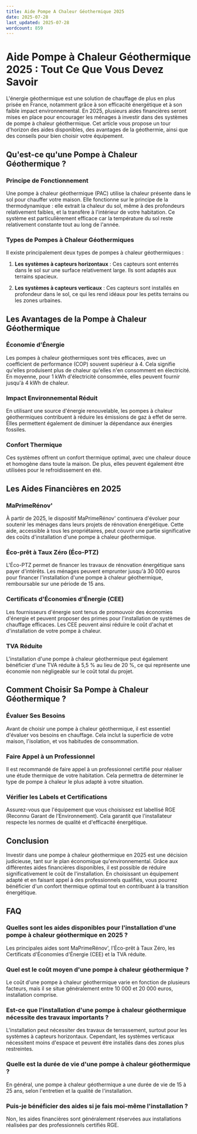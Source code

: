 ```yaml
---
title: Aide Pompe A Chaleur Géothermique 2025
date: 2025-07-28
last_updated: 2025-07-28
wordcount: 859
---
```


# Aide Pompe à Chaleur Géothermique 2025 : Tout Ce Que Vous Devez Savoir

L'énergie géothermique est une solution de chauffage de plus en plus prisée en France, notamment grâce à son efficacité énergétique et à son faible impact environnemental. En 2025, plusieurs aides financières seront mises en place pour encourager les ménages à investir dans des systèmes de pompe à chaleur géothermique. Cet article vous propose un tour d'horizon des aides disponibles, des avantages de la géothermie, ainsi que des conseils pour bien choisir votre équipement.

## Qu'est-ce qu'une Pompe à Chaleur Géothermique ?

### Principe de Fonctionnement

Une pompe à chaleur géothermique (PAC) utilise la chaleur présente dans le sol pour chauffer votre maison. Elle fonctionne sur le principe de la thermodynamique : elle extrait la chaleur du sol, même à des profondeurs relativement faibles, et la transfère à l'intérieur de votre habitation. Ce système est particulièrement efficace car la température du sol reste relativement constante tout au long de l'année.

### Types de Pompes à Chaleur Géothermiques

Il existe principalement deux types de pompes à chaleur géothermiques :

1. **Les systèmes à capteurs horizontaux** : Ces capteurs sont enterrés dans le sol sur une surface relativement large. Ils sont adaptés aux terrains spacieux.
   
2. **Les systèmes à capteurs verticaux** : Ces capteurs sont installés en profondeur dans le sol, ce qui les rend idéaux pour les petits terrains ou les zones urbaines.

## Les Avantages de la Pompe à Chaleur Géothermique

### Économie d'Énergie

Les pompes à chaleur géothermiques sont très efficaces, avec un coefficient de performance (COP) souvent supérieur à 4. Cela signifie qu'elles produisent plus de chaleur qu'elles n'en consomment en électricité. En moyenne, pour 1 kWh d'électricité consommée, elles peuvent fournir jusqu'à 4 kWh de chaleur.

### Impact Environnemental Réduit

En utilisant une source d'énergie renouvelable, les pompes à chaleur géothermiques contribuent à réduire les émissions de gaz à effet de serre. Elles permettent également de diminuer la dépendance aux énergies fossiles.

### Confort Thermique

Ces systèmes offrent un confort thermique optimal, avec une chaleur douce et homogène dans toute la maison. De plus, elles peuvent également être utilisées pour le refroidissement en été.

## Les Aides Financières en 2025

### MaPrimeRénov'

À partir de 2025, le dispositif MaPrimeRénov' continuera d'évoluer pour soutenir les ménages dans leurs projets de rénovation énergétique. Cette aide, accessible à tous les propriétaires, peut couvrir une partie significative des coûts d'installation d'une pompe à chaleur géothermique.

### Éco-prêt à Taux Zéro (Éco-PTZ)

L'Éco-PTZ permet de financer les travaux de rénovation énergétique sans payer d'intérêts. Les ménages peuvent emprunter jusqu'à 30 000 euros pour financer l'installation d'une pompe à chaleur géothermique, remboursable sur une période de 15 ans.

### Certificats d'Économies d'Énergie (CEE)

Les fournisseurs d'énergie sont tenus de promouvoir des économies d'énergie et peuvent proposer des primes pour l'installation de systèmes de chauffage efficaces. Les CEE peuvent ainsi réduire le coût d'achat et d'installation de votre pompe à chaleur.

### TVA Réduite

L'installation d'une pompe à chaleur géothermique peut également bénéficier d'une TVA réduite à 5,5 % au lieu de 20 %, ce qui représente une économie non négligeable sur le coût total du projet.

## Comment Choisir Sa Pompe à Chaleur Géothermique ?

### Évaluer Ses Besoins

Avant de choisir une pompe à chaleur géothermique, il est essentiel d'évaluer vos besoins en chauffage. Cela inclut la superficie de votre maison, l'isolation, et vos habitudes de consommation.

### Faire Appel à un Professionnel

Il est recommandé de faire appel à un professionnel certifié pour réaliser une étude thermique de votre habitation. Cela permettra de déterminer le type de pompe à chaleur le plus adapté à votre situation.

### Vérifier les Labels et Certifications

Assurez-vous que l'équipement que vous choisissez est labellisé RGE (Reconnu Garant de l’Environnement). Cela garantit que l'installateur respecte les normes de qualité et d'efficacité énergétique.

## Conclusion

Investir dans une pompe à chaleur géothermique en 2025 est une décision judicieuse, tant sur le plan économique qu'environnemental. Grâce aux différentes aides financières disponibles, il est possible de réduire significativement le coût de l'installation. En choisissant un équipement adapté et en faisant appel à des professionnels qualifiés, vous pourrez bénéficier d'un confort thermique optimal tout en contribuant à la transition énergétique.

## FAQ

### Quelles sont les aides disponibles pour l'installation d'une pompe à chaleur géothermique en 2025 ?

Les principales aides sont MaPrimeRénov', l'Éco-prêt à Taux Zéro, les Certificats d'Économies d'Énergie (CEE) et la TVA réduite.

### Quel est le coût moyen d'une pompe à chaleur géothermique ?

Le coût d'une pompe à chaleur géothermique varie en fonction de plusieurs facteurs, mais il se situe généralement entre 10 000 et 20 000 euros, installation comprise.

### Est-ce que l'installation d'une pompe à chaleur géothermique nécessite des travaux importants ?

L'installation peut nécessiter des travaux de terrassement, surtout pour les systèmes à capteurs horizontaux. Cependant, les systèmes verticaux nécessitent moins d'espace et peuvent être installés dans des zones plus restreintes.

### Quelle est la durée de vie d'une pompe à chaleur géothermique ?

En général, une pompe à chaleur géothermique a une durée de vie de 15 à 25 ans, selon l'entretien et la qualité de l'installation.

### Puis-je bénéficier des aides si je fais moi-même l'installation ?

Non, les aides financières sont généralement réservées aux installations réalisées par des professionnels certifiés RGE.